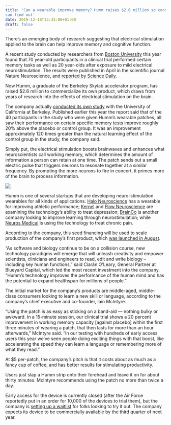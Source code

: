 ```yaml
---
title: 'Can a wearable improve memory? Humm raises $2.6 million so consumers
can find out'
date: 2019-12-18T13:33:00+01:00
draft: false
---
```


There’s an emerging body of research suggesting that electrical stimulation applied to the brain can help improve memory and cognitive function.

A recent study conducted by researchers from [Boston University](https://crunchbase.com/organization/boston-university) this year found that 70 year-old participants in a clinical trial performed certain memory tasks as well as 20 year-olds after exposure to mild electrical neurostimulation. The results were published in April in the scientific journal Nature Neuroscience, and [reported by Science Daily](https://www.sciencedaily.com/releases/2019/04/190412130954.htm).

Now Humm, a graduate of the Berkeley Skylab accelerator program, has raised $2.6 million to commercialize its own product, which draws from years of research into the effects of electrical stimulation on the brain.

The company actually [conducted its own study](https://static1.squarespace.com/static/5cdd95a3e8ba44be8c0ecbc8/t/5cf0156566565b0001eb48c4/1559237998971/humm+-+White+Paper.pdf) with the University of California at Berkeley. Published earlier this year the report said that of the 40 participants in the study who were given Humm’s wearable patches, all saw their performance on certain specific memory tests improve roughly 20% above the placebo or control group. It was an improvement approximately 120 times greater than the natural learning effect of the control group in the study, the company said.

Simply put, the electrical stimulation boosts brainwaves and enhances what neuroscientists call working memory, which determines the amount of information a person can retain at one time. The patch sends out a small electric pulse that triggers neurons to resonate together at a similar frequency. By prompting the more neurons to fire in concert, it primes more of the brain to process information.

![](https://techcrunch.com/wp-content/uploads/2019/12/Copy-of-Humm_5.jpg)

Humm is one of several startups that are developing neuro-stimulation wearables for all kinds of applications. [Halo Neuroscience](https://www.haloneuro.com/products/halo-sport-2?utm_source=search&utm_medium=paidsocial&utm_campaign=Remarketing) has a wearable for improving athletic performance; [Kernel](https://www.kernel.co/) and [Flow Neuroscience](https://flowneuroscience.com/) are examining the technology’s ability to treat depression; [BrainCo](https://www.brainco.tech/) is another company looking to improve learning through neurostimulation; while [Neuros Medical](https://www.neurosmedical.com/about/) is using the technology to treat chronic pain.

According to the company, this seed financing will be used to scale production of the company’s first product, which [was launched in August](https://venturebeat.com/2019/08/20/humm-unveils-wearable-to-stimulate-your-brain-to-improve-memory/).

“As software and biology continue to be on a collision course, new technology paradigms will emerge that will unleash creativity and empower scientists, clinicians and engineers to read, edit and write biology – including key human functions,” said Ciarán O’Leary, General Partner at Blueyard Capital, which led the most recent investment into the company. “Humm’s technology improves the performance of the human mind and has the potential to expand healthspan for millions of people.”

The initial market for the company’s products are middle-aged, middle-class consumers looking to learn a new skill or language, according to the company’s chief executive and co-founder, Iain McIntyre.

“Using the patch is as easy as sticking on a band-aid — nothing bulky or awkward. In a 15-minute session, our clinical trial shows a 20 percent improvement in working memory capacity \[against placebo\] within the first three minutes of wearing a patch, that then lasts for more than an hour afterwards,” McIntyre said. “In our testing with hundreds of early access users this year we’ve seen people doing exciting things with that boost, like accelerating the speed they can learn a language or remembering more of what they read.”

At $5 per-patch, the company’s pitch is that it costs about as much as a fancy cup of coffee, and has better results for stimulating productivity.

Users just slap a Humm strip onto their forehead and leave it on for about thirty minutes. McIntyre recommends using the patch no more than twice a day.

Early access for the device is currently closed (after the Air Force reportedly put in an order for 10,000 of the devices to trial them), but the company is [setting up a waitlist](http://www.thinkhumm.com) for folks looking to try it out. The company expects its device to be commercially available by the third quarter of next year.